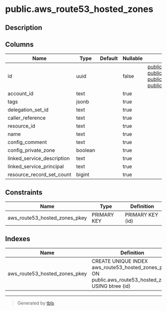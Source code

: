 # public.aws_route53_hosted_zones

## Description

## Columns

| Name | Type | Default | Nullable | Children | Parents | Comment |
| ---- | ---- | ------- | -------- | -------- | ------- | ------- |
| id | uuid |  | false | [public.aws_route53_hosted_zone_query_logging_configs](public.aws_route53_hosted_zone_query_logging_configs.md) [public.aws_route53_hosted_zone_resource_record_sets](public.aws_route53_hosted_zone_resource_record_sets.md) [public.aws_route53_hosted_zone_traffic_policy_instances](public.aws_route53_hosted_zone_traffic_policy_instances.md) [public.aws_route53_hosted_zone_vpc_association_authorizations](public.aws_route53_hosted_zone_vpc_association_authorizations.md) |  |  |
| account_id | text |  | true |  |  |  |
| tags | jsonb |  | true |  |  |  |
| delegation_set_id | text |  | true |  |  |  |
| caller_reference | text |  | true |  |  |  |
| resource_id | text |  | true |  |  |  |
| name | text |  | true |  |  |  |
| config_comment | text |  | true |  |  |  |
| config_private_zone | boolean |  | true |  |  |  |
| linked_service_description | text |  | true |  |  |  |
| linked_service_principal | text |  | true |  |  |  |
| resource_record_set_count | bigint |  | true |  |  |  |

## Constraints

| Name | Type | Definition |
| ---- | ---- | ---------- |
| aws_route53_hosted_zones_pkey | PRIMARY KEY | PRIMARY KEY (id) |

## Indexes

| Name | Definition |
| ---- | ---------- |
| aws_route53_hosted_zones_pkey | CREATE UNIQUE INDEX aws_route53_hosted_zones_pkey ON public.aws_route53_hosted_zones USING btree (id) |

---

> Generated by [tbls](https://github.com/k1LoW/tbls)

